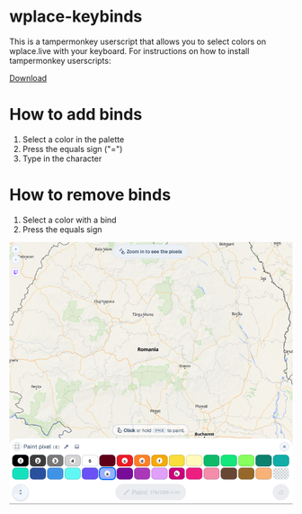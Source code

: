 # wplace-keybinds
This is a tampermonkey userscript that allows you to select colors on wplace.live with your keyboard.
For instructions on how to install tampermonkey userscripts: [](https://www.tampermonkey.net/faq.php?locale=en#Q102)

[Download](https://github.com/MLPdiscord/wplace-keybinds/raw/refs/heads/main/shrekpngKeybinds.user.js)

# How to add binds
1. Select a color in the palette
2. Press the equals sign ("=")
3. Type in the character

# How to remove binds
1. Select a color with a bind
2. Press the equals sign

![Example image](https://github.com/MLPdiscord/wplace-keybinds/blob/main/a.png)
